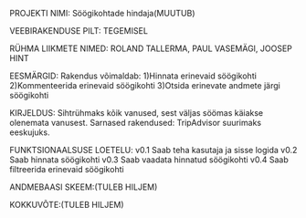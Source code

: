 PROJEKTI NIMI: Söögikohtade hindaja(MUUTUB)

VEEBIRAKENDUSE PILT: TEGEMISEL

RÜHMA LIIKMETE NIMED: ROLAND TALLERMA, PAUL VASEMÄGI, JOOSEP HINT

EESMÄRGID:
Rakendus võimaldab:
1)Hinnata erinevaid söögikohti 
2)Kommenteerida erinevaid söögikohti 
3)Otsida erinevate andmete järgi söögikohti

KIRJELDUS: Sihtrühmaks kõik vanused, sest väljas söömas käiakse olenemata vanusest.
Sarnased rakendused: TripAdvisor suurimaks eeskujuks.

FUNKTSIONAALSUSE LOETELU:
v0.1 Saab teha kasutaja ja sisse logida
v0.2 Saab hinnata söögikohti
v0.3 Saab vaadata hinnatud söögikohti
v0.4 Saab filtreerida erinevaid söögikohti

ANDMEBAASI SKEEM:(TULEB HILJEM)

KOKKUVÕTE:(TULEB HILJEM)
 